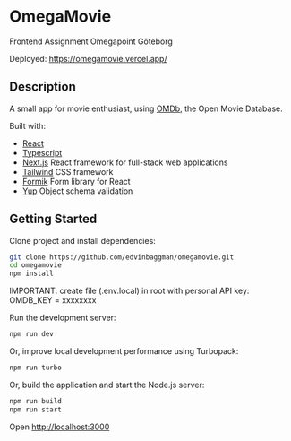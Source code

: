 # OmegaMovie

Frontend Assignment Omegapoint Göteborg

Deployed: https://omegamovie.vercel.app/

## Description

A small app for movie enthusiast, using [OMDb](https://www.omdbapi.com/), the Open Movie Database.

Built with:

- [React](https://react.dev/)
- [Typescript](https://www.typescriptlang.org/)
- [Next.js](https://nextjs.org/) React framework for full-stack web applications
- [Tailwind](https://tailwindcss.com/) CSS framework
- [Formik](https://formik.org/) Form library for React
- [Yup](https://github.com/jquense/yup) Object schema validation

## Getting Started

Clone project and install dependencies:

```bash
git clone https://github.com/edvinbaggman/omegamovie.git
cd omegamovie
npm install
```

IMPORTANT: create file (.env.local) in root with personal API key: OMDB_KEY = xxxxxxxx

Run the development server:

```bash
npm run dev
```

Or, improve local development performance using Turbopack:

```bash
npm run turbo
```

Or, build the application and start the Node.js server:

```bash
npm run build
npm run start
```

Open [http://localhost:3000](http://localhost:3000)
